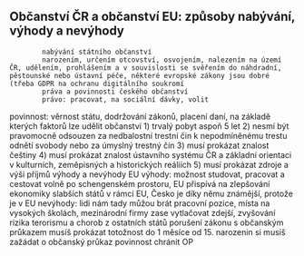 ## Občanství ČR a občanství EU: způsoby nabývání, výhody a nevýhody
			nabývání státního občanství
			narozením, určením otcovství, osvojením, nalezením na území ČR, udělením, prohlášením a v souvislosti se svěřením do náhdradní, pěstounské nebo ústavní péče, některé evropské zákony jsou dobré (třeba GDPR na ochranu digitálního soukromí
			práva a povinnosti českého občanství
			právo: pracovat, na sociální dávky, volit
povinnost: věrnost státu, dodržování zákonů, placení daní, 
			na základě kterých faktorů lze udělit občanství
			1) trvalý pobyt aspoň 5 let
2) nesmí být pravomocně odsouzen za nedbalostní trestní čin k nepodmíněnému trestu odnětí svobody nebo za úmyslný trestný čin
3) musí prokázat znalost češtiny
4) musí prokázat znalost ústavního systému ČR a základní orientaci v kulturních, zeměpisných a historických reáliích
5) musí prokázat zdroje a výši příjmů
			výhody a nevýhody EU
			výhody: možnost studovat, pracovat a cestovat volně po schengenském prostoru, EU přispívá na zlepšování ekonomiky slabších států v rámci EU, Česko je díky němu známější, protože je v EU
nevýhody: lidi nám tady můžou brát pracovní pozice, místa na vysokých školách, mezinárodní firmy zase vytlačovat zdejší, zvyšování rizika terorismu a chorob z ostatních států
			porušení zákonu s občanským průkazem
			musíš prokázat totožnost
do 1 měsíce od 15. narozenin si musíš zažádat o občanský průkaz
povinnost chránit OP
